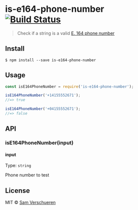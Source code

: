 # is-e164-phone-number [![Build Status](https://travis-ci.org/SamVerschueren/is-e164-phone-number.svg?branch=master)](https://travis-ci.org/SamVerschueren/is-e164-phone-number)

> Check if a string is a valid [E. 164 phone number](https://en.wikipedia.org/wiki/E.164)


## Install

```
$ npm install --save is-e164-phone-number
```


## Usage

```js
const isE164PhoneNumber = require('is-e164-phone-number');

isE164PhoneNumber('+14155552671');
//=> true

isE164PhoneNumber('+04155552671');
//=> false
```


## API

### isE164PhoneNumber(input)

#### input

Type: `string`

Phone number to test


## License

MIT © [Sam Verschueren](https://github.com/SamVerschueren)
